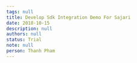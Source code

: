 ```yaml
---
tags: null
title: Develop Sdk Integration Demo For Sajari
date: 2018-10-15
description: null
authors: null
status: Trial
note: null
person: Thanh Pham
---
```



